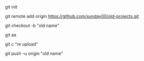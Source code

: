 git init

git remote add origin https://github.com/sunday00/old-projects.git

git checkout -b "old name"

git aa

git c "re upload"

git push -u origin "old name"

